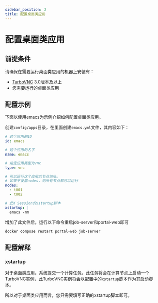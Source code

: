 ```yaml
---
sidebar_position: 2
title: 配置桌面类应用
---
```


# 配置桌面类应用 

## 前提条件

请确保在需要运行桌面类应用的机器上安装有：

- [TurboVNC](https://turbovnc.org/) 3.0版本及以上
- 您需要运行的桌面类应用

## 配置示例

下面以使用emacs为示例介绍如何配置桌面类应用。

创建`config/apps`目录，在里面创建`emacs.yml`文件，其内容如下：

```yaml title="config/apps/emacs.yml"
# 这个应用的ID
id: emacs

# 这个应用的名字
name: emacs

# 指定应用类型为vnc
type: vnc

# 可以运行这个应用的节点地址。
# 如果不设置nodes，则所有节点都可以运行
nodes:
  - t001
  - t002

# 此X Session的xstartup脚本
xstartup: |
  emacs -mm

```

增加了此文件后，运行以下命令重启job-server和portal-web即可

```bash
docker compose restart portal-web job-server
```

## 配置解释

### xstartup

对于桌面类应用，系统提交一个计算任务。此任务将会在计算节点上启动一个TurboVNC实例，此TurboVNC实例将会以配置中的`xstartup`脚本作为其启动脚本。

所以对于桌面类应用而言，您只需要填写正确的xstartup脚本即可。

